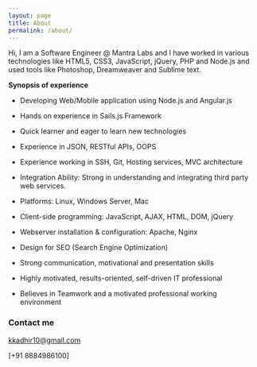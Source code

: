 ```yaml
---
layout: page
title: About
permalink: /about/
---
```


Hi, I am a Software Engineer @ Mantra Labs and I have worked in various technologies like HTML5, CSS3, JavaScript, jQuery, PHP and Node.js and used tools like Photoshop, Dreamweaver and Sublime text.


**Synopsis of experience**


-	Developing Web/Mobile application using Node.js and Angular.js

-	Hands on experience in Sails.js Framework

-	Quick learner and eager to learn new technologies

-	Experience in JSON, RESTful APIs, OOPS

-	Experience working in SSH, Git, Hosting services, MVC architecture

-	Integration Ability: Strong in understanding and integrating third party web services.

-	Platforms: Linux, Windows Server, Mac

-	Client-side programming: JavaScript, AJAX, HTML, DOM, jQuery

-	Webserver installation & configuration: Apache, Nginx

-	Design for SEO (Search Engine Optimization)

-	Strong communication, motivational and presentation skills

-	Highly motivated, results-oriented, self-driven IT professional

-	Believes in Teamwork and a motivated professional working environment



### Contact me

[kkadhir10@gmail.com](mailto:email@domain.com)

[+91 8884986100]